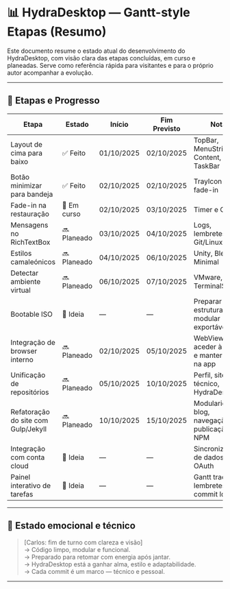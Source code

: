 # 📊 HydraDesktop — Gantt-style Etapas (Resumo)

Este documento resume o estado atual do desenvolvimento do HydraDesktop, com visão clara das etapas concluídas, em curso e planeadas. Serve como referência rápida para visitantes e para o próprio autor acompanhar a evolução.

---

## 📆 Etapas e Progresso

| Etapa                                 | Estado     | Início       | Fim Previsto | Notas                                                  |
|--------------------------------------|------------|--------------|--------------|--------------------------------------------------------|
| Layout de cima para baixo            | ✅ Feito    | 01/10/2025   | 02/10/2025   | TopBar, MenuStrip, Content, TaskBar                   |
| Botão minimizar para bandeja         | ✅ Feito    | 02/10/2025   | 02/10/2025   | TrayIcon com fade-in                                  |
| Fade-in na restauração               | 🔄 Em curso| 02/10/2025   | 03/10/2025   | Timer e Opacity                                        |
| Mensagens no RichTextBox             | 🔜 Planeado| 03/10/2025   | 04/10/2025   | Logs, lembretes, estilo Git/Linux                     |
| Estilos camaleónicos                 | 🔜 Planeado| 04/10/2025   | 06/10/2025   | Unity, Blend, Minimal                                 |
| Detectar ambiente virtual            | 🔜 Planeado| 06/10/2025   | 07/10/2025   | VMware, TerminalSession                               |
| Bootable ISO                         | 🧪 Ideia    | —            | —            | Preparar estrutura modular exportável                 |
| Integração de browser interno        | 🔜 Planeado| 02/10/2025   | 05/10/2025   | WebView2 para aceder à cloud e manter foco na app     |
| Unificação de repositórios           | 🔜 Planeado| 05/10/2025   | 10/10/2025   | Perfil, site técnico, HydraDesktop                    |
| Refatoração do site com Gulp/Jekyll | 🔜 Planeado| 10/10/2025   | 15/10/2025   | Modularidade, blog, navegação, publicação via NPM     |
| Integração com conta cloud           | 🧪 Ideia    | —            | —            | Sincronização de dados, login OAuth                   |
| Painel interativo de tarefas         | 🧪 Ideia    | —            | —            | Gantt tracking, lembretes, commit logs                |

---

## 🧠 Estado emocional e técnico

> [Carlos: fim de turno com clareza e visão]  
→ Código limpo, modular e funcional.  
→ Preparado para retomar com energia após jantar.  
→ HydraDesktop está a ganhar alma, estilo e adaptabilidade.  
→ Cada commit é um marco — técnico e pessoal.

---

